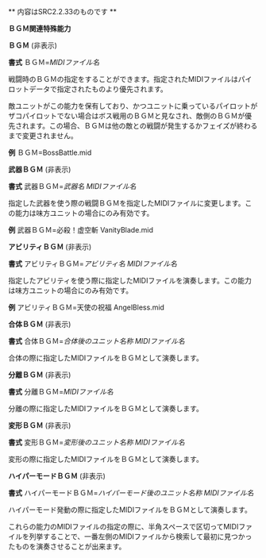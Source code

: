 ** 内容はSRC2.2.33のものです **

**ＢＧＭ関連特殊能力**

**ＢＧＭ** (非表示)

**書式** ＢＧＭ=*MIDIファイル名*

戦闘時のＢＧＭの指定をすることができます。指定されたMIDIファイルはパイロットデータで指定されたものより優先されます。

敵ユニットがこの能力を保有しており、かつユニットに乗っているパイロットがザコパイロットでない場合はボス戦用のＢＧＭと見なされ、敵側のＢＧＭが優先されます。この場合、ＢＧＭは他の敵との戦闘が発生するかフェイズが終わるまで変更されません。

**例** ＢＧＭ=BossBattle.mid

**武器ＢＧＭ** (非表示)

**書式** 武器ＢＧＭ=*武器名 MIDIファイル名*

指定した武器を使う際の戦闘ＢＧＭを指定したMIDIファイルに変更します。この能力は味方ユニットの場合にのみ有効です。

**例** 武器ＢＧＭ=必殺！虚空斬 VanityBlade.mid

**アビリティＢＧＭ** (非表示)

**書式** アビリティＢＧＭ=*アビリティ名 MIDIファイル名*

指定したアビリティを使う際に指定したMIDIファイルを演奏します。この能力は味方ユニットの場合にのみ有効です。

**例** アビリティＢＧＭ=天使の祝福 AngelBless.mid

**合体ＢＧＭ** (非表示)

**書式** 合体ＢＧＭ=*合体後のユニット名称 MIDIファイル名*

合体の際に指定したMIDIファイルをＢＧＭとして演奏します。

**分離ＢＧＭ** (非表示)

**書式** 分離ＢＧＭ=*MIDIファイル名*

分離の際に指定したMIDIファイルをＢＧＭとして演奏します。

**変形ＢＧＭ** (非表示)

**書式** 変形ＢＧＭ=*変形後のユニット名称 MIDIファイル名*

変形の際に指定したMIDIファイルをＢＧＭとして演奏します。

**ハイパーモードＢＧＭ** (非表示)

**書式** ハイパーモードＢＧＭ=*ハイパーモード後のユニット名称 MIDIファイル名*

ハイパーモード発動の際に指定したMIDIファイルをＢＧＭとして演奏します。

これらの能力のMIDIファイルの指定の際に、半角スペースで区切ってMIDIファイルを列挙することで、一番左側のMIDIファイルから検索して最初に見つかったものを演奏させることが出来ます。
